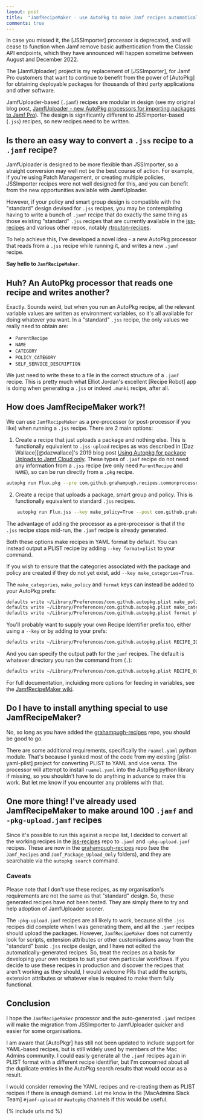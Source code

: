 ```yaml
---
layout: post
title:  "JamfRecipeMaker - use AutoPkg to make Jamf recipes automatically!"
comments: true
---
```


In case you missed it, the [JSSImporter] processor is deprecated, and will cease to function when Jamf remove basic authentication from the Classic API endpoints, which they have announced will happen sometime between August and December 2022.

The [JamfUploader] project is my replacement of [JSSImporter], for Jamf Pro customers that want to continue to benefit from the power of [AutoPkg] for obtaining deployable packages for thousands of third party applications and other software.

JamfUploader-based (`.jamf`) recipes are modular in design (see my original blog post, [JamfUploader - new AutoPkg processors for importing packages to Jamf Pro](/2020/12/14/introducing-jamf-upload.html)). The design is significantly different to JSSImporter-based (`.jss`) recipes, so new recipes need to be written.

## Is there an easy way to convert a `.jss` recipe to a `.jamf` recipe?

JamfUploader is designed to be more flexible than JSSImporter, so a straight conversion may well not be the best course of action. For example, if you're using Patch Management, or creating multiple policies, JSSImporter recipes were not well designed for this, and you can benefit from the new opportunities available with JamfUploader.

However, if your policy and smart group design is compatible with the "standard" design devised for `.jss` recipes, you may be contemplating having to write a bunch of `.jamf` recipe that do exactly the same thing as those existing "standard" `.jss` recipes that are currently available in the [jss-recipes][1] and various other repos, notably [rtrouton-recipes][2].

To help achieve this, I've developed a novel idea - a new AutoPkg processor that reads from a `.jss` recipe while running it, and writes a new `.jamf` recipe. 

**Say hello to `JamfRecipeMaker`.**

## Huh? An AutoPkg processor that reads one recipe and writes another?

Exactly. Sounds weird, but when you run an AutoPkg recipe, all the relevant variable values are written as environment variables, so it's all available for doing whatever you want. In a "standard" `.jss` recipe, the only values we really need to obtain are:

- `ParentRecipe`
- `NAME`
- `CATEGORY`
- `POLICY_CATEGORY`
- `SELF_SERVICE_DESCRIPTION`

We just need to write these to a file in the correct structure of a `.jamf` recipe. This is pretty much what Elliot Jordan's excellent [Recipe Robot] app is doing when generating a `.jss` or indeed `.munki` recipe, after all.

## How does JamfRecipeMaker work?!

We can use `JamfRecipeMaker` as a pre-processor (or post-processor if you like) when running a `.jss` recipe. There are 2 main options:

1. Create a recipe that just uploads a package and nothing else. This is functionally equivalent to `.jss-upload` recipes as was described in [Daz Wallace][@dazwallace]'s 2019 blog post [Using Autopkg for package Uploads to Jamf Cloud only][4]. These types of `.jamf` recipe do not need any information from a `.jss` recipe (we only need `ParentRecipe` and `NAME`), so can be run directly from a `.pkg` recipe.

```bash
autopkg run Flux.pkg --pre com.github.grahampugh.recipes.commonprocessors/JamfRecipeMaker
```

2. Create a recipe that uploads a package, smart group and policy. This is functionally equivalent to standard `.jss` recipes.

```bash
    autopkg run Flux.jss --key make_policy=True --post com.github.grahampugh.recipes.commonprocessors/JamfRecipeMaker
```

The advantage of adding the processor as a pre-processor is that if the `.jss` recipe stops mid-run, the `.jamf` recipe is already generated.

Both these options make recipes in YAML format by default. You can instead output a PLIST recipe by adding `--key format=plist` to your command.

If you wish to ensure that the categories associated with the package and policy are created if they do not yet exist, add `--key make_categories=True`.

The `make_categories`, `make_policy` and `format` keys can instead be added to your AutoPkg prefs:

```bash
defaults write ~/Library/Preferences/com.github.autopkg.plist make_policy -bool YES
defaults write ~/Library/Preferences/com.github.autopkg.plist make_categories -bool YES
defaults write ~/Library/Preferences/com.github.autopkg.plist format plist
```

You'll probably want to supply your own Recipe Identifier prefix too, either using a `--key` or by adding to your prefs:

```bash
defaults write ~/Library/Preferences/com.github.autopkg.plist RECIPE_IDENTIFIER_PREFIX com.acme.autopkg-recipes
```
And you can specify the output path for the `jamf` recipes. The default is whatever directory you run the command from (`.`):

```bash
defaults write ~/Library/Preferences/com.github.autopkg.plist RECIPE_OUTPUT_PATH /path/to/my/recipe-repo/Jamf_Recipes
```

For full documentation, incluiding more options for feeding in variables, see the [JamfRecipeMaker wiki][3].

## Do I have to install anything special to use JamfRecipeMaker?

No, so long as you have added the [grahampugh-recipes][5] repo, you should be good to go.

There are some additional requirements, specifically the `ruamel.yaml` python module. That's because I yanked most of the code from my existing [plist-yaml-plist] project for converting PLIST to YAML and vice versa. The processor will attempt to install `ruamel.yaml` into the AutoPkg python library if missing, so you shouldn't have to do anything in advance to make this work. But let me know if you encounter any problems with that.

## One more thing! I've already used JamfRecipeMaker to make around 100 `.jamf` and `-pkg-upload.jamf` recipes

Since it's possible to run this against a recipe list, I decided to convert all the working recipes in the [jss-recipes][1] repo to `.jamf` and `-pkg-upload.jamf` recipes. These are now in the [grahampugh-recipes][5] repo (see the `Jamf_Recipes` and `Jamf_Package_Upload_Only` folders), and they are searchable via the `autopkg search` command.

### Caveats

Please note that I don't use these recipes, as my organisation's requirements are not the same as that "standard" design. So, these generated recipes have not been tested. They are simply there to try and help adoption of JamfUploader sooner.

The `-pkg-upload.jamf` recipes are all likely to work, because all the `.jss` recipes did complete when I was generating them, and all the `.jamf` recipes should upload the packages. However, `JamfRecipeMaker` does not currently look for scripts, extension attributes or other customisations away from the "standard" basic `.jss` recipe design, and I have not edited the automatically-generated recipes. So, treat the recipes as a basis for developing your own recipes to suit your own particular workflows. If you decide to use these recipes in production and discover the recipes that aren't working as they should, I would welcome PRs that add the scripts, extension attributes or whatever else is required to make them fully functional.

## Conclusion

I hope the `JamfRecipeMaker` processor and the auto-generated `.jamf` recipes will make the migration from JSSImporter to JamfUploader quicker and easier for some organisations.

I am aware that [AutoPkgr] has still not been updated to include support for YAML-based recipes, but is still widely used by members of the Mac Admins community. I could easily generate all the `.jamf` recipes again in PLIST format with a different recipe identifier, but I'm concerned about all the duplicate entries in the AutoPkg search results that would occur as a result.

I would consider removing the YAML recipes and re-creating them as PLIST recipes if there is enough demand. Let me know in the [MacAdmins Slack Team] `#jamf-upload` or `#autopkg` channels if this would be useful.

[1]: https://github.com/autopkg/jss-recipes
[2]: https://github.com/autopkg/rtrouton-recipes
[3]: https://github.com/autopkg/grahampugh-recipes/wiki/JamfRecipeMaker
[4]: https://dazwallace.wordpress.com/2019/03/12/using-autopkg-for-package-uploads-to-jamf-cloud-only/
[5]: https://github.com/autopkg/grahampugh-recipes

{% include urls.md %}
